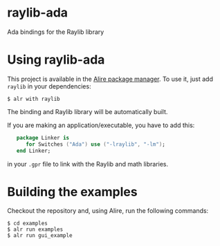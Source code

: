 # raylib-ada
Ada bindings for the Raylib library

# Using raylib-ada

This project is available in the [Alire package manager](https://alire.ada.dev).
To use it, just add `raylib` in your dependencies:
```console
$ alr with raylib
```
The binding and Raylib library will be automatically built.

If you are making an application/executable, you have to add this:
```ada
   package Linker is
      for Switches ("Ada") use ("-lraylib", "-lm");
   end Linker;
```
in your `.gpr` file to link with the Raylib and math libraries.

# Building the examples
Checkout the repository and, using Alire, run the following commands:
```console
$ cd examples
$ alr run examples
$ alr run gui_example
```
